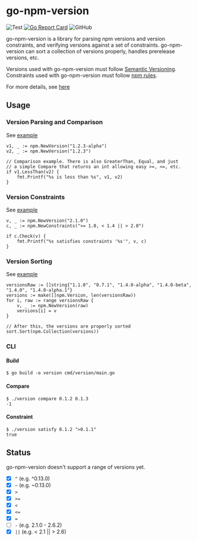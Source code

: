 # go-npm-version

![Test](https://github.com/aquasecurity/go-npm-version/workflows/Test/badge.svg?branch=main)
[![Go Report Card](https://goreportcard.com/badge/github.com/aquasecurity/go-npm-version)](https://goreportcard.com/report/github.com/aquasecurity/go-npm-version)
![GitHub](https://img.shields.io/github/license/aquasecurity/go-npm-version)

go-npm-version is a library for parsing npm versions and version constraints, and verifying versions against a set of constraints.
go-npm-version can sort a collection of versions properly, handles prerelease versions, etc.

Versions used with go-npm-version must follow [Semantic Versioning](https://semver.org/).
Constraints used with go-npm-version must follow [npm rules](https://nodejs.dev/learn/semantic-versioning-using-npm).

For more details, see [here](https://docs.npmjs.com/cli/v6/using-npm/semver)

## Usage
### Version Parsing and Comparison

See [example](./examples/comparison/main.go)

```
v1, _ := npm.NewVersion("1.2.3-alpha")
v2, _ := npm.NewVersion("1.2.3")

// Comparison example. There is also GreaterThan, Equal, and just
// a simple Compare that returns an int allowing easy >=, <=, etc.
if v1.LessThan(v2) {
	fmt.Printf("%s is less than %s", v1, v2)
}
```

### Version Constraints
See [example](./examples/constraint/main.go)

```
v, _ := npm.NewVersion("2.1.0")
c, _ := npm.NewConstraints(">= 1.0, < 1.4 || > 2.0")

if c.Check(v) {
	fmt.Printf("%s satisfies constraints '%s'", v, c)
}
```

### Version Sorting
See [example](./examples/sort/main.go)

```
versionsRaw := []string{"1.1.0", "0.7.1", "1.4.0-alpha", "1.4.0-beta", "1.4.0", "1.4.0-alpha.1"}
versions := make([]npm.Version, len(versionsRaw))
for i, raw := range versionsRaw {
	v, _ := npm.NewVersion(raw)
	versions[i] = v
}

// After this, the versions are properly sorted
sort.Sort(npm.Collection(versions))
```

### CLI

#### Build
```
$ go build -o version cmd/version/main.go
```

#### Compare

```
$ ./version compare 0.1.2 0.1.3
-1
```

#### Constraint

```
$ ./version satisfy 0.1.2 ">0.1.1"
true
```

## Status
go-npm-version doesn't support a range of versions yet.

- [x] `^` (e.g. ^0.13.0)
- [x] `~` (e.g. ~0.13.0)
- [x] `>`
- [x] `>=`
- [x] `<`
- [x] `<=`
- [x] `=`
- [ ] `-` (e.g. 2.1.0 - 2.6.2)
- [x] `||` (e.g. < 2.1 || > 2.6)
